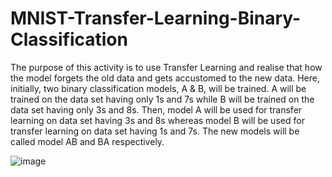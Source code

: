 # MNIST-Transfer-Learning-Binary-Classification
The purpose of this activity is to use Transfer Learning and realise that how the model forgets the old data and gets accustomed to the new data. Here, initially, two binary classification models, A & B, will be trained. A will be trained on the data set having only 1s and 7s while B will be trained on the data set having only 3s and 8s. Then, model A will be used for transfer learning on data set having 3s and 8s whereas model B will be used for transfer learning on data set having 1s and 7s. The new models will be called model AB and BA respectively.


![image](https://github.com/ArnavS05/MNIST-Transfer-Learning-Binary-Classification/assets/155761819/1164fd94-6ee4-41e2-b155-4e609e682955)
